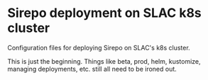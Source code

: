 # Sirepo deployment on SLAC k8s cluster

Configuration files for deploying Sirepo on SLAC's k8s cluster.

This is just the beginning. Things like beta, prod, helm, kustomize,
managing deployments, etc. still all need to be ironed out.
